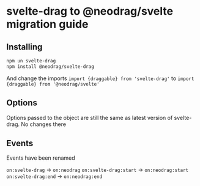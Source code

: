 # svelte-drag to @neodrag/svelte migration guide

## Installing

```bash
npm un svelte-drag
npm install @neodrag/svelte-drag
```

And change the imports `import {draggable} from 'svelte-drag'` to `import {draggable} from '@neodrag/svelte'`

## Options

Options passed to the object are still the same as latest version of svelte-drag. No changes there

## Events

Events have been renamed

`on:svelte-drag` -> `on:neodrag`
`on:svelte-drag:start` -> `on:neodrag:start`
`on:svelte-drag:end` -> `on:neodrag:end`
